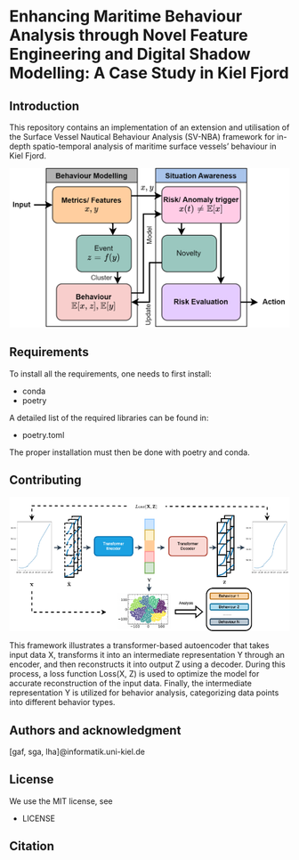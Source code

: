 # Enhancing Maritime Behaviour Analysis through Novel Feature Engineering and Digital Shadow Modelling: A Case Study in Kiel Fjord



## Introduction
This repository contains an implementation of an extension and utilisation of
the Surface Vessel Nautical Behaviour Analysis (SV-NBA) framework for
in-depth spatio-temporal analysis of maritime surface vessels’ behaviour
in Kiel Fjord. 

![Behaviour Definition](images_and_description/behaviour_definition.png)

## Requirements
To install all the requirements, one needs to first install:

+ conda
+ poetry

A detailed list of the required libraries can be found in:

+ poetry.toml

The proper installation must then be done with poetry and conda.

## Contributing
![DAE Framework](images_and_description/DAE_framework_new.png)

This framework illustrates a transformer-based autoencoder that takes input data X, transforms it into an intermediate representation Y through an encoder, and then reconstructs it into output Z using a decoder. During this process, a loss function Loss(X, Z) is used to optimize the model for accurate reconstruction of the input data. Finally, the intermediate representation Y is utilized for behavior analysis, categorizing data points into different behavior types.

## Authors and acknowledgment
[gaf, sga, lha]@informatik.uni-kiel.de

## License
We use the MIT license, see

+ LICENSE


## Citation
